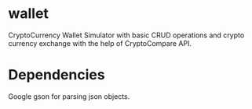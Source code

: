 # wallet
CryptoCurrency Wallet Simulator with basic CRUD operations and crypto currency exchange with the help of CryptoCompare API.

# Dependencies
Google gson for parsing json objects.
